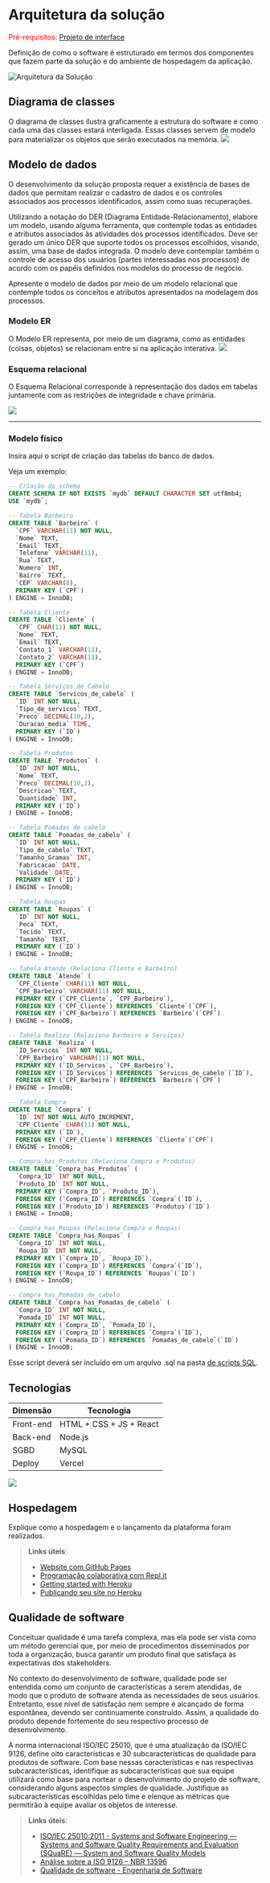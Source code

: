 # Arquitetura da solução

<span style="color:red">Pré-requisitos: <a href="05-Projeto-interface.md"> Projeto de interface</a></span>

Definição de como o software é estruturado em termos dos componentes que fazem parte da solução e do ambiente de hospedagem da aplicação.

![Arquitetura da Solução](images/arquitetura.png)

## Diagrama de classes

O diagrama de classes ilustra graficamente a estrutura do software e como cada uma das classes estará interligada. Essas classes servem de modelo para materializar os objetos que serão executados na memória.
![](images/DiagramaClasses.jpeg)


##  Modelo de dados

O desenvolvimento da solução proposta requer a existência de bases de dados que permitam realizar o cadastro de dados e os controles associados aos processos identificados, assim como suas recuperações.

Utilizando a notação do DER (Diagrama Entidade-Relacionamento), elabore um modelo, usando alguma ferramenta, que contemple todas as entidades e atributos associados às atividades dos processos identificados. Deve ser gerado um único DER que suporte todos os processos escolhidos, visando, assim, uma base de dados integrada. O modelo deve contemplar também o controle de acesso dos usuários (partes interessadas nos processos) de acordo com os papéis definidos nos modelos do processo de negócio.

Apresente o modelo de dados por meio de um modelo relacional que contemple todos os conceitos e atributos apresentados na modelagem dos processos.

### Modelo ER

O Modelo ER representa, por meio de um diagrama, como as entidades (coisas, objetos) se relacionam entre si na aplicação interativa.
![](images/DiagramaER.jpeg)



### Esquema relacional

O Esquema Relacional corresponde à representação dos dados em tabelas juntamente com as restrições de integridade e chave primária.
 
![](images/EsquemaRelacional.png)

---



### Modelo físico

Insira aqui o script de criação das tabelas do banco de dados.

Veja um exemplo:

```sql
-- Criação do schema
CREATE SCHEMA IF NOT EXISTS `mydb` DEFAULT CHARACTER SET utf8mb4;
USE `mydb`;

-- Tabela Barbeiro
CREATE TABLE `Barbeiro` (
  `CPF` VARCHAR(11) NOT NULL,
  `Nome` TEXT,
  `Email` TEXT,
  `Telefone` VARCHAR(11),
  `Rua` TEXT,
  `Numero` INT,
  `Bairro` TEXT,
  `CEP` VARCHAR(8),
  PRIMARY KEY (`CPF`)
) ENGINE = InnoDB;

-- Tabela Cliente
CREATE TABLE `Cliente` (
  `CPF` CHAR(11) NOT NULL,
  `Nome` TEXT,
  `Email` TEXT,
  `Contato_1` VARCHAR(11),
  `Contato_2` VARCHAR(11),
  PRIMARY KEY (`CPF`)
) ENGINE = InnoDB;

-- Tabela Serviços de Cabelo
CREATE TABLE `Servicos_de_cabelo` (
  `ID` INT NOT NULL,
  `Tipo_de_servicos` TEXT,
  `Preco` DECIMAL(10,2),
  `Duracao_media` TIME,
  PRIMARY KEY (`ID`)
) ENGINE = InnoDB;

-- Tabela Produtos
CREATE TABLE `Produtos` (
  `ID` INT NOT NULL,
  `Nome` TEXT,
  `Preco` DECIMAL(10,2),
  `Descricao` TEXT,
  `Quantidade` INT,
  PRIMARY KEY (`ID`)
) ENGINE = InnoDB;

-- Tabela Pomadas de cabelo
CREATE TABLE `Pomadas_de_cabelo` (
  `ID` INT NOT NULL,
  `Tipo_de_cabelo` TEXT,
  `Tamanho_Gramas` INT,
  `Fabricacao` DATE,
  `Validade` DATE,
  PRIMARY KEY (`ID`)
) ENGINE = InnoDB;

-- Tabela Roupas
CREATE TABLE `Roupas` (
  `ID` INT NOT NULL,
  `Peca` TEXT,
  `Tecido` TEXT,
  `Tamanho` TEXT,
  PRIMARY KEY (`ID`)
) ENGINE = InnoDB;

-- Tabela Atende (Relaciona Cliente e Barbeiro)
CREATE TABLE `Atende` (
  `CPF_Cliente` CHAR(11) NOT NULL,
  `CPF_Barbeiro` VARCHAR(11) NOT NULL,
  PRIMARY KEY (`CPF_Cliente`, `CPF_Barbeiro`),
  FOREIGN KEY (`CPF_Cliente`) REFERENCES `Cliente`(`CPF`),
  FOREIGN KEY (`CPF_Barbeiro`) REFERENCES `Barbeiro`(`CPF`)
) ENGINE = InnoDB;

-- Tabela Realiza (Relaciona Barbeiro e Serviços)
CREATE TABLE `Realiza` (
  `ID_Servicos` INT NOT NULL,
  `CPF_Barbeiro` VARCHAR(11) NOT NULL,
  PRIMARY KEY (`ID_Servicos`, `CPF_Barbeiro`),
  FOREIGN KEY (`ID_Servicos`) REFERENCES `Servicos_de_cabelo`(`ID`),
  FOREIGN KEY (`CPF_Barbeiro`) REFERENCES `Barbeiro`(`CPF`)
) ENGINE = InnoDB;

-- Tabela Compra
CREATE TABLE `Compra` (
  `ID` INT NOT NULL AUTO_INCREMENT,
  `CPF_Cliente` CHAR(11) NOT NULL,
  PRIMARY KEY (`ID`),
  FOREIGN KEY (`CPF_Cliente`) REFERENCES `Cliente`(`CPF`)
) ENGINE = InnoDB;

-- Compra_has_Produtos (Relaciona Compra e Produtos)
CREATE TABLE `Compra_has_Produtos` (
  `Compra_ID` INT NOT NULL,
  `Produto_ID` INT NOT NULL,
  PRIMARY KEY (`Compra_ID`, `Produto_ID`),
  FOREIGN KEY (`Compra_ID`) REFERENCES `Compra`(`ID`),
  FOREIGN KEY (`Produto_ID`) REFERENCES `Produtos`(`ID`)
) ENGINE = InnoDB;

-- Compra_has_Roupas (Relaciona Compra e Roupas)
CREATE TABLE `Compra_has_Roupas` (
  `Compra_ID` INT NOT NULL,
  `Roupa_ID` INT NOT NULL,
  PRIMARY KEY (`Compra_ID`, `Roupa_ID`),
  FOREIGN KEY (`Compra_ID`) REFERENCES `Compra`(`ID`),
  FOREIGN KEY (`Roupa_ID`) REFERENCES `Roupas`(`ID`)
) ENGINE = InnoDB;

-- Compra_has_Pomadas_de_cabelo
CREATE TABLE `Compra_has_Pomadas_de_cabelo` (
  `Compra_ID` INT NOT NULL,
  `Pomada_ID` INT NOT NULL,
  PRIMARY KEY (`Compra_ID`, `Pomada_ID`),
  FOREIGN KEY (`Compra_ID`) REFERENCES `Compra`(`ID`),
  FOREIGN KEY (`Pomada_ID`) REFERENCES `Pomadas_de_cabelo`(`ID`)
) ENGINE = InnoDB;
```
Esse script deverá ser incluído em um arquivo .sql na pasta [de scripts SQL](../src/db).


## Tecnologias




| **Dimensão**   | **Tecnologia**  |
| ---            | ---             |
| Front-end      | HTML + CSS + JS + React |
| Back-end       | Node.js         |
| SGBD           | MySQL           |
| Deploy         | Vercel          |

![](images/Tecnologias.png)

## Hospedagem

Explique como a hospedagem e o lançamento da plataforma foram realizados.

> **Links úteis**:
> - [Website com GitHub Pages](https://pages.github.com/)
> - [Programação colaborativa com Repl.it](https://repl.it/)
> - [Getting started with Heroku](https://devcenter.heroku.com/start)
> - [Publicando seu site no Heroku](http://pythonclub.com.br/publicando-seu-hello-world-no-heroku.html)

## Qualidade de software

Conceituar qualidade é uma tarefa complexa, mas ela pode ser vista como um método gerencial que, por meio de procedimentos disseminados por toda a organização, busca garantir um produto final que satisfaça às expectativas dos stakeholders.

No contexto do desenvolvimento de software, qualidade pode ser entendida como um conjunto de características a serem atendidas, de modo que o produto de software atenda às necessidades de seus usuários. Entretanto, esse nível de satisfação nem sempre é alcançado de forma espontânea, devendo ser continuamente construído. Assim, a qualidade do produto depende fortemente do seu respectivo processo de desenvolvimento.

A norma internacional ISO/IEC 25010, que é uma atualização da ISO/IEC 9126, define oito características e 30 subcaracterísticas de qualidade para produtos de software. Com base nessas características e nas respectivas subcaracterísticas, identifique as subcaracterísticas que sua equipe utilizará como base para nortear o desenvolvimento do projeto de software, considerando alguns aspectos simples de qualidade. Justifique as subcaracterísticas escolhidas pelo time e elenque as métricas que permitirão à equipe avaliar os objetos de interesse.

> **Links úteis**:
> - [ISO/IEC 25010:2011 - Systems and Software Engineering — Systems and Software Quality Requirements and Evaluation (SQuaRE) — System and Software Quality Models](https://www.iso.org/standard/35733.html/)
> - [Análise sobre a ISO 9126 – NBR 13596](https://www.tiespecialistas.com.br/analise-sobre-iso-9126-nbr-13596/)
> - [Qualidade de software - Engenharia de Software](https://www.devmedia.com.br/qualidade-de-software-engenharia-de-software-29/18209)
